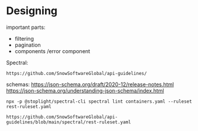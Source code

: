 # Designing 
important parts:
- filtering
- pagination
- components /error component

Spectral:
```
https://github.com/SnowSoftwareGlobal/api-guidelines/
```

schemas:
https://json-schema.org/draft/2020-12/release-notes.html
https://json-schema.org/understanding-json-schema/index.html

```
npx -p @stoplight/spectral-cli spectral lint containers.yaml --ruleset rest-ruleset.yaml
```

```
https://github.com/SnowSoftwareGlobal/api-guidelines/blob/main/spectral/rest-ruleset.yaml

```